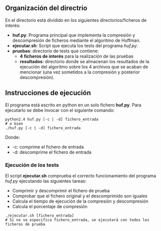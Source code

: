 ## Organización del directrio
En el directorio está dividido en los siguientes directorios/ficheros de interés:
- **huf.py**: Programa principal que implementa la compresión y descompresión de ficheros mediante el algoritmo de Huffman.
- **ejecutar.sh**: Script que ejecuta los tests del programa *huf.py*.
- **pruebas**: directorio de tests que contiene: 
    - **4 ficheros de interés** para la realización de las pruebas
    - **resultados**: directorio donde se almacenan los resultados de la ejecución del algoritmo sobre los 4 archivos que se acaban de mencionar (una vez sometidos a la compresión y posterior descompresión).


## Instrucciones de ejecución

El programa está escrito en python en un solo fichero **huf.py**. Para ejecutarlo se debe invocar con el siguiente comando:

```shell
python2.4 huf.py [-c | -d] fichero_entrada
# o bien
./huf.py [-c | -d] fichero_entrada
```

Donde:
- -c: comprime el fichero de entrada
- -d: descomprime el fichero de entrada

### Ejecución de los tests

El script **ejecutar.sh** comprueba el correcto funcionamiento del programa *huf.py* ejecutando las siguientes tareas:
- Comprimir y descomprimir el fichero de prueba
- Comprobar que el fichero original y el descomprimido son iguales
- Calcula el tiempo de ejecución de la compresión y descompresión
- Calcula el porcentaje de compresión

```shell
./ejecutar.sh [fichero_entrada]
# Si no se especifica fichero_entrada, se ejecutará con todos los ficheros de prueba
```